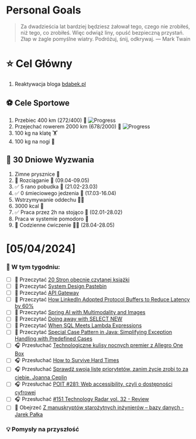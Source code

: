 
Personal Goals
==============
> Za dwadzieścia lat bardziej będziesz żałował tego, czego nie zrobiłeś, niż tego, co zrobiłeś. Więc odwiąż liny, opuść bezpieczną przystań. Złap w żagle pomyślne wiatry. Podróżuj, śnij, odkrywaj.
> — Mark Twain

# ⭐ Cel Główny
1. Reaktywacja bloga [bdabek.pl](https://www.bdabek.pl/)

## ⚽️ Cele Sportowe
1. Przebiec 400 km (272/400) 🏃 ![Progress](https://geps.dev/progress/68/)
2. Przejechać rowerem 2000 km (678/2000) 🚴 ![Progress](https://geps.dev/progress/33/)
3. 100 kg na klatę  🏋️
4. 100 kg na nogi 🦵

## 🎯 30 Dniowe Wyzwania
1. Zimne prysznice 🚿
2. 🚧 Rozciąganie 🧘 (09.04-09.05)
3. ✅ 5 rano pobudka 🌅 (21.02-23.03)
4. ✅ 0 śmieciowego jedzenia 🍔 (17.03-16.04)
5. Wstrzymywanie oddechu 😮‍💨
6. 3000 kcal 🍌
7. ✅ Praca przez 2h na stojąco 🧍 (02.01-28.02)
8. Praca w systemie pomodoro 🍅
9. 🚧 Codzienne ćwiczenie 🏋️‍♂️ (28.04-28.05)

# [05/04/2024]
### 🚧 W tym tygodniu:
- [ ] 📗 Przeczytać [20 Stron obecnie czytanej książki](https://github.com/BartoszDabek/bdabek.pl/blob/master/miscellaneous/books.md)
- [ ] 📗 Przeczytać [System Design Pastebin](https://systemdesign.one/system-design-pastebin/)
- [ ] 📗 Przeczytać [API Gateway](https://www.hellointerview.com/learn/system-design/deep-dives/api-gateway)
- [ ] 📗 Przeczytać [How LinkedIn Adopted Protocol Buffers to Reduce Latency by 60%](https://newsletter.systemdesign.one/p/protocol-buffers-vs-json)
- [ ] 📗 Przeczytać [Spring AI with Multimodality and Images](https://piotrminkowski.com/2025/03/04/spring-ai-with-multimodality-and-images/)
- [ ] 📗 Przeczytać [Doing away with SELECT NEW](https://in.relation.to/2025/03/30/select-new/)
- [ ] 📗 Przeczytać [When SQL Meets Lambda Expressions](https://blog.jooq.org/when-sql-meets-lambda-expressions/)
- [ ] 📗 Przeczytać [Special Case Pattern in Java: Simplifying Exception Handling with Predefined Cases](https://java-design-patterns.com/patterns/special-case/)
- [ ] 🎧 Przesłuchać [Technologiczne kulisy nocnych premier z Allegro One Box](https://podcast.allegro.tech/#technologiczne-kulisy-nocnych-premier-z-allegro-one-box)
- [ ] 🎧 Przesłuchać [How to Survive Hard Times](https://effortlessenglishshow.com/how-to-survive-hard-times)
- [ ] 🎧 Przesłuchać [Sprawdź swoją listę priorytetów, zanim życie zrobi to za ciebie. Joanna Ceplin](https://youtu.be/0xWtrxa7T4Y)
- [ ] 🎧 Przesłuchać [POIT #281: Web accessibility, czyli o dostępności cyfrowej](https://porozmawiajmyoit.pl/poit-281-web-accessibility-czyli-o-dostepnosci-cyfrowej/)
- [ ] 🎧 Przesłuchać [#151 Technology Radar vol. 32 - Review](https://patoarchitekci.io/151/)
- [ ] 🎥 Obejrzeć [Z manuskryptów starożytnych inżynierów – bazy danych - Jarek Pałka](https://youtu.be/io8P3yKte6E)

### 💡 Pomysły na przyszłość
